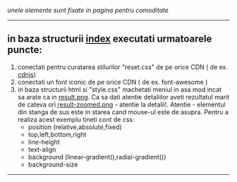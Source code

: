 *unele elemente sunt fixate in pagina pentru comoditate*

---

## in baza structurii [index](./index.html) executati urmatoarele puncte:
1. conectati pentru curatarea stilurilor "reset.css" de pe orice CDN ( de ex.  [cdnjs](https://cdnjs.com))
2. conectati un font iconic de pe orice CDN ( de ex. font-awesome )
3. in baza structurii html si "style.css" machetati meniul in asa mod incat sa arate ca in [result.png](./result.png). Ca sa dati atentie detaliilor aveti rezultatul marit de cateva ori [result-zoomed.png](./result-zoomed.png) - atentie la detalii!. Atentie - elementul din stanga de sus este in starea cand mouse-ul este de asupra. Pentru a realiza acest exemplu tineti cont de css:
    * position (relative,absolute,fixed)
    * top,left,bottom,right
    * line-height
    * text-align
    * background (linear-gradient(),radial-gradient())
    * background-size
---
